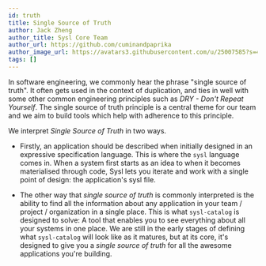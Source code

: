 ```yaml
---
id: truth
title: Single Source of Truth
author: Jack Zheng
author_title: Sysl Core Team
author_url: https://github.com/cuminandpaprika
author_image_url: https://avatars3.githubusercontent.com/u/25007585?s=460&u=a1282d7301274dea85f7d19458f5c9978071a86e&v=4
tags: []
---
```


In software engineering, we commonly hear the phrase "single source of truth". It often gets used in the context of duplication, and ties in well with some other common engineering principles such as *DRY - Don't Repeat Yourself*. The single source of truth principle is a central theme for our team and we aim to build tools which help with adherence to this principle.

We interpret *Single Source of Truth* in two ways.

- Firstly, an application should be described when initially designed in an expressive specification language. This is where the `sysl` language comes in. When a system first starts as an idea to when it becomes materialised through code, Sysl lets you iterate and work with a single point of design: the application's sysl file.

- The other way that *single source of truth* is commonly interpreted is the ability to find all the information about any application in your team / project / organization in a single place. This is what `sysl-catalog` is designed to solve: A tool that enables you to see everything about all your systems in one place. We are still in the early stages of defining what `sysl-catalog` will look like as it matures, but at its core, it's designed to give you a *single source of truth* for all the awesome applications you're building.


